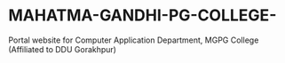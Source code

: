 # MAHATMA-GANDHI-PG-COLLEGE-
Portal website for Computer Application Department, MGPG College (Affiliated to DDU Gorakhpur)
